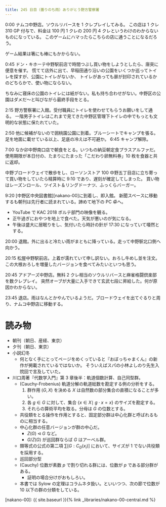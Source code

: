 ```yaml
---
title: 245 日目（曇りのち雨）ありがとう野方警察署
---
```


0:00 ナムコ中野店。ソウルリバースを 1 クレプレイしてみる。
この店は 1 クレ 310 GP 付与で、料金は 100 円 1 クレの 200 円 4 クレというわけのわからないものになっている。
このゲームにハマったらこちらの店に通うことになるだろう。

ゲーム結果は箸にも棒にもかからない。

0:45 ドン・キホーテ中野駅前店で時間つぶし買い物をしようとしたら、唐突に便意を催す。
慌てて店外に出て、早稲田通り沿いの公園をいくつか巡ってトイレを探すが、公園にトイレがないか、
トイレがあっても扉が封印されているかのどちらかで、使い物にならない。

ちなみに寝床の公園のトイレには紙がない。私も持ち合わせがない。中野区の公園はダメだ～と叫びながら最終手段をとる。

2:15 野方警察署に入館。受付職員にトイレを使わせてもらうお願いをして通る。
一階男子トイレはこれまで見てきた中野区管理下トイレの中でもっとも文明的な状態に保たれていた。

2:50 他に候補がないので囲桃園公園に到着。ブルーシートでキャンプを張る。
足を地面に載せている以上、足底の冷えは不可避か。
6:45 キャンプ解除。

7:00 なか卯中野南口店で朝食をとる。いつもの納豆朝定食プラスアルファだ。
使用期限が本日付の、たまりにたまった「こだわり卵無料券」10 枚を食器と共に返却。

中野ブロードウェイで散歩をし、ローソンストア 100 中野五丁目店に立ち寄って買い物をしていたら精算時に 9:10 であり、遅刻が確定してしまった。
買い物はレーズンロール、ツイスト＆リングドーナツ、ふっくらバーガー。

9:20 [中野区中央図書館][nakano-00]に到着し、即入館。
新聞スペースに移動するも朝刊は先行者に読まれている。諦めて地下の PC 卓へ。
* YouTube で KAC 2018 ボルテ部門の映像を観る。
* 正午過ぎにおやつを地上で食べた。天気が悪いのが気になる。
* 午後は盛大に居眠りをし、気付いたら時計の針が 17:30 になっていて唖然とする。

20:00 退館。外に出ると冷たい雨がまともに降っている。走って中野駅北口側へ向かう。

20:15 松屋中野駅前店。上着が濡れていて申し訳ない。おろし牛めし並を注文。
この大根おろしを増量したバージョンを食べてみたいといつも思う。

20:45 アドアーズ中野店。無料 2 クレ相当のソウルリバースと麻雀格闘倶楽部を数クレプレイ。
突然オーブが大量に入手できて玄武七段に昇給した。何が原因かわからない。

23:45 退店。雨はなんとかやんでいるようだ。ブロードウェイを出てぐるりと周り、ナムコ中野店に移動する。

# 読み物

* 朝刊（朝日、産経、東京）
* 夕刊（朝日、東京）
* 小説幻冬
  * 何となく手にとってページをめくっていると『おぼっちゃまくん』の新作が掲載されているではないか。
    そういえばスパの小林よしのり先生入院回で言及していた。
* 川口周著『代数学入門』第 3 章後半：軌道個数計算、自己同型群。
  * (Cauchy-Frobenius) 軌道分解の軌道総数を勘定する例の分析をする。
    1. 群作用 $(G, X)$ を決める
       $X$ は自然数の部分集合の直積になることが多い。
    3. 各 $g \in G$ に対して、集合 $\{x \in X \mid\ g \cdot x = x\}$ のサイズを勘定する。
    4. それらの算術平均を取る。分母は $G$ の位数とする。
  * 共役類をとる操作を作用とすると、固定部分群は中心化群と呼ばれるものに相当する。
  * 中心化群の任意バージョンが群の中心だ。
    * $Z(G) \triangleleft G$ など。
    * $G/Z(G)$ が巡回群ならば $G$ はアーベル群。
  * 類等式の公式の第二項 $\sum [G : C_G(x_i)]$ において、サイズが 1 でない共役類を採用する。
  * 巡回部分型
  * (Cauchy) 位数が素数 $p$ で割り切れる群には、位数が $p$ である部分群がある。
    * 証明の場合分けがおもしろい。
  * 本書では Sylow の定理はコラムネタ扱い。といいつつ、次の節で位数が 10 以下の群の分類をしている。

[nakano-00]: {{ site.baseurl }}{% link _libraries/nakano-00-central.md %}
